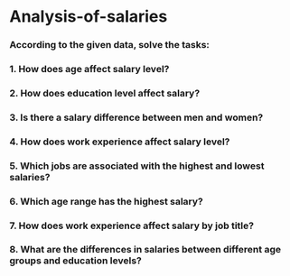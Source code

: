 # Analysis-of-salaries
### According to the given data, solve the tasks:
 ###  1.	How does age affect salary level?
 ###  2.	How does education level affect salary?
 ###  3.	Is there a salary difference between men and women?
 ###  4.	How does work experience affect salary level?
 ###  5.	Which jobs are associated with the highest and lowest salaries?
 ###  6.	Which age range has the highest salary?
 ###  7.	How does work experience affect salary by job title?
 ###  8.	What are the differences in salaries between different age groups and education levels?

